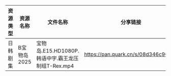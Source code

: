 | 资源类型 | 资源名称     | 文件名称                                 | 分享链接                                | 更新时间                |
| ---- | -------- | ------------------------------------ | ----------------------------------- | ------------------- |
| 日韩剧集 | B宝物岛2025 | 宝物岛.E15.HD1080P.韩语中字.霸王龙压制组T-Rex.mp4 | https://pan.quark.cn/s/08d346c96dc0 | 2025-04-12 01:20:49 |
